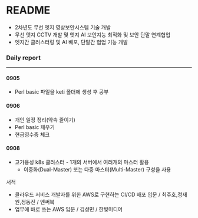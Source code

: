 # README

- 2차년도 무선 엣지 영상보안시스템 기술 개발
- 무선 엣지 CCTV 개발 및 엣지 AI 보안지능 최적화 및 보안 단말 연계협업
- 엣지간 클러스터링 및 AI 배포, 단말간 협업 기능 개발





### Daily report

---



#### 0905

- Perl basic 파일을 keti 폴더에 생성 후 공부 



#### 0906

- 개인 일정 정리(약속 줄이기)
- Perl basic 채우기
- 현금영수증 체크



#### 0908

- 고가용성 k8s 클러스터 - 1개의 서버에서 여러개의 마스터 활용
  - 이중화(Dual-Master) 또는 다중 마스터(Multi-Master) 구성을 사용





서적

- 클라우드 서비스 개발자를 위한 AWS로 구현하는 CI/CD 배포 입문 / 최주호,정재원,정동진 / 엔써북
- 업무에 바로 쓰는 AWS 입문 / 김성민 / 한빛미디어

